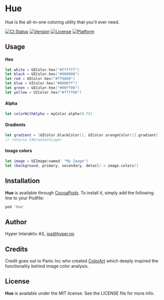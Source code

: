 # Hue

Hue is the all-in-one coloring utility that you'll ever need.

[![CI Status](http://img.shields.io/travis/hyperoslo/Hue.svg?style=flat)](https://travis-ci.org/hyperoslo/Hue)
[![Version](https://img.shields.io/cocoapods/v/Hue.svg?style=flat)](http://cocoadocs.org/docsets/Hue)
[![License](https://img.shields.io/cocoapods/l/Hue.svg?style=flat)](http://cocoadocs.org/docsets/Hue)
[![Platform](https://img.shields.io/cocoapods/p/Hue.svg?style=flat)](http://cocoadocs.org/docsets/Hue)

## Usage

#### Hex

```swift
let white = UIColor.hex("#ffffff")
let black = UIColor.hex("#000000")
let red = UIColor.hex("#ff0000")
let blue = UIColor.hex("#0000ff")
let green = UIColor.hex("#00ff00")
let yellow = UIColor.hex("#ffff00")
```

#### Alpha

```swift
let colorWithAlpha = myColor.alpha(0.75)
```

#### Gradients

```swift
let gradient = [UIColor.blackColor(), UIColor.orangeColor()].gradient()
// returns CAGradientLayer
```

#### Image colors
```swift
let image = UIImage(named: "My Image")
let (background, primary, secondary, detail) = image.colors()
```

## Installation

**Hue** is available through [CocoaPods](http://cocoapods.org). To install
it, simply add the following line to your Podfile:

```ruby
pod 'Hue'
```

## Author

Hyper Interaktiv AS, ios@hyper.no

## Credits

Credit goes out to Panic Inc who created [ColorArt](https://github.com/panicinc/ColorArt) which deeply inspired the functionality behind image color analysis.

## License

**Hue** is available under the MIT license. See the LICENSE file for more info.
